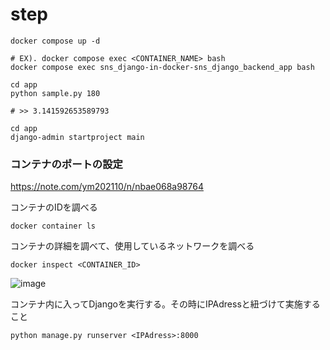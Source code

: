 # step

```terminal
docker compose up -d
```

```terminal
# EX). docker compose exec <CONTAINER_NAME> bash
docker compose exec sns_django-in-docker-sns_django_backend_app bash
```

```terminal
cd app
python sample.py 180

# >> 3.141592653589793
```

```terminal
cd app
django-admin startproject main
```

### コンテナのポートの設定
<https://note.com/ym202110/n/nbae068a98764>

コンテナのIDを調べる
```terminal
docker container ls
```

コンテナの詳細を調べて、使用しているネットワークを調べる

```terminal
docker inspect <CONTAINER_ID>
```

![image](ref-images/IPAdress.png)

コンテナ内に入ってDjangoを実行する。その時にIPAdressと紐づけて実施すること

```terminal
python manage.py runserver <IPAdress>:8000
```
